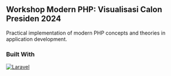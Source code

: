 ## Workshop Modern PHP: Visualisasi Calon Presiden 2024

Practical implementation of modern PHP concepts and theories in application development.

### Built With

[![Laravel][Laravel-logo]][Laravel-url]

<!-- MARKDOWN LINKS & IMAGES -->

[Laravel-logo]: https://img.shields.io/badge/Laravel-FF2D20?style=for-the-badge&logo=laravel&logoColor=white
[Laravel-url]: https://laravel.com

